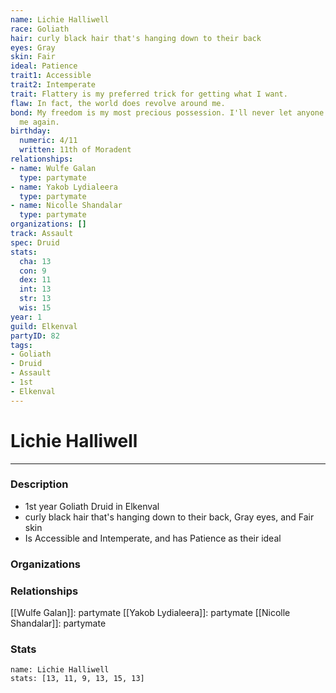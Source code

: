 ```yaml
---
name: Lichie Halliwell
race: Goliath
hair: curly black hair that's hanging down to their back
eyes: Gray
skin: Fair
ideal: Patience
trait1: Accessible
trait2: Intemperate
trait: Flattery is my preferred trick for getting what I want.
flaw: In fact, the world does revolve around me.
bond: My freedom is my most precious possession. I'll never let anyone take it from
  me again.
birthday:
  numeric: 4/11
  written: 11th of Moradent
relationships:
- name: Wulfe Galan
  type: partymate
- name: Yakob Lydialeera
  type: partymate
- name: Nicolle Shandalar
  type: partymate
organizations: []
track: Assault
spec: Druid
stats:
  cha: 13
  con: 9
  dex: 11
  int: 13
  str: 13
  wis: 15
year: 1
guild: Elkenval
partyID: 82
tags:
- Goliath
- Druid
- Assault
- 1st
- Elkenval
---
```

# Lichie Halliwell
---
### Description
- 1st year Goliath Druid in Elkenval
- curly black hair that's hanging down to their back, Gray eyes, and Fair skin
- Is Accessible and Intemperate, and has Patience as their ideal

### Organizations
### Relationships
[[Wulfe Galan]]: partymate
[[Yakob Lydialeera]]: partymate
[[Nicolle Shandalar]]: partymate
### Stats
```statblock
name: Lichie Halliwell
stats: [13, 11, 9, 13, 15, 13]
```